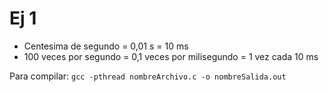 # Ej 1

- Centesima de segundo = 0,01 s = 10 ms
- 100 veces por segundo = 0,1 veces por milisegundo = 1 vez cada 10 ms

Para compilar: ``` gcc -pthread nombreArchivo.c -o nombreSalida.out ```
